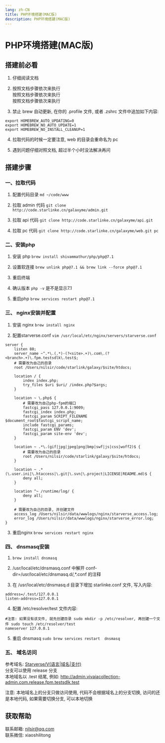 ```yaml
---
lang: zh-CN
title: PHP环境搭建(MAC版)
description: PHP环境搭建(MAC版)
---
```

# PHP环境搭建(MAC版)

## 搭建前必看
1. 仔细阅读文档

2. 按照文档步骤依次来执行<br>
按照文档步骤依次来执行<br>
按照文档步骤依次来执行

3. 禁止 brew 自动更新, 在你的 .profile 文件, 或者 .zshrc 文件中追加如下内容:
```text
export HOMEBREW_AUTO_UPDATING=0
export HOMEBREW_NO_AUTO_UPDATE=1
export HOMEBREW_NO_INSTALL_CLEANUP=1
```

4. 拉取代码的时候一定要注意, web 的目录会重命名为 pc

5. 遇到问题仔细对照文档, 超过半个小时没法解决再问

## 搭建步骤

### 一、拉取代码
1. 配置代码目录 `md ~/code/www`

2. 拉取 admin 代码 `git clone http://code.starlinke.cn/galaxyme/admin.git`

3. 拉取 api 代码 `git clone http://code.starlinke.cn/galaxyme/api.git`

4. 拉取 pc 代码 `git clone http://code.starlinke.cn/galaxyme/web.git pc`

### 二、安装php
1. 安装 php `brew install shivammathur/php/php@7.1`

2. 设置软连接 `brew unlink php@7.1 && brew link --force php@7.1`

3. 重启终端

4. 确认版本 `php -v` 是不是显示7.1

5. 重启php `brew services restart php@7.1`

### 三、 nginx安装并配置
1. 安装 nginx `brew install nginx`

2. 配置starverse.conf `vim /usr/local/etc/nginx/servers/starverse.conf`
```nginx
server {
    listen 80;
    server_name ~^.*\.(.*)-(?<site>.+)\.com\.(?<branch>.+)\.fpm.testsdlk\.test$;
    # 需要改为自己的目录
    root /Users/nilsir/code/starlink/galaxy/$site/htdocs;

    location / {
        index index.php;
        try_files $uri $uri/ /index.php?$args;
    }

    location ~ \.php$ {
        # 需要改为自己php-fpm的端口
        fastcgi_pass 127.0.0.1:9009;
        fastcgi_index index.php;
        fastcgi_param SCRIPT_FILENAME $document_root$fastcgi_script_name;
        include fastcgi_params;
        fastcgi_param ENV 'dev';
        fastcgi_param site-env 'dev';
    }

    location ~ .*\.(gif|jpg|jpeg|png|bmp|swf|js|css|woff2)$ {
        # 需要改为自己的目录
        root /Users/nilsir/code/starlink/galaxy/$site/htdocs;
    }

    location ~ .*(\.user.ini|\.htaccess|\.git|\.svn|\.project|LICENSE|README.md)$ {
        deny all;
    }

    location ^~ /runtime/log/ {
        deny all;
    }

    # 需要改为自己的目录, 并创建文件
    access_log /Users/nilsir/data/wwwlogs/nginx/starverse_access.log;
    error_log /Users/nilsir/data/wwwlogs/nginx/starverse_error.log;
}
```

3. 重启nginx `brew services restart nginx`

### 四、 dnsmasq安装
1. `brew install dnsmasq`

2. /usr/local/etc/dnsmasq.conf 中解开 conf-dir=/usr/local/etc/dnsmasq.d/,*.conf 的注释

3. 在 /usr/local/etc/dnsmasq.d 目录下增加 starlinke.conf 文件, 写入内容:
```text
address=/.test/127.0.0.1
listen-address=127.0.0.1
```
4. 配置 /etc/resolver/test 文件内容:
```text
#注意: 如果没有该文件, 就先创建目录 sudo mkdir -p /etc/resolver, 再创建一个文件 sudo touch /etc/resolver/test
nameserver 127.0.0.1
```

5. 重启 dnsmasq `sudo brew services restart  dnsmasq`

### 五、 域名访问
参考域名: [Starverse/V(语言|域名|支付)](https://wiki.rd.starlinke.cn/pages/viewpage.action?pageId=6790273)<br>
分支可以使用 release 分支<br>
本地域名以 .test 结尾, 例如: http://admin.vivaiacollection-admin.com.release.fpm.testsdlk.test<br>

注意: 本地域名上的分支只做访问使用, 代码不会根据域名上的分支切换, 访问的还是本地代码, 如果需要切换分支, 可以本地切换<br>


## 获取帮助

联系邮箱: nilsir@qq.com<br>
联系微信: xiaoshilitong
